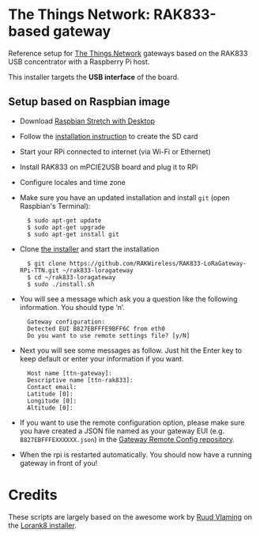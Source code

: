 # The Things Network: RAK833-based gateway

Reference setup for [The Things Network](http://thethingsnetwork.org/) gateways based on the RAK833 USB concentrator with a Raspberry Pi host.

This installer targets the **USB interface** of the board.


## Setup based on Raspbian image

- Download [Raspbian Stretch with Desktop](https://www.raspberrypi.org/downloads/raspbian/)
- Follow the [installation instruction](https://www.raspberrypi.org/documentation/installation/installing-images/README.md) to create the SD card
- Start your RPi connected to internet (via Wi-Fi or Ethernet)
- Install RAK833 on mPCIE2USB board and plug it to RPi
  
- Configure locales and time zone

- Make sure you have an updated installation and install `git` (open Raspbian's Terminal):

        $ sudo apt-get update
        $ sudo apt-get upgrade
        $ sudo apt-get install git
 
- Clone [the installer](https://github.com/RAKWireless/RAK833-LoRaGateway-RPi-TTN/) and start the installation

        $ git clone https://github.com/RAKWireless/RAK833-LoRaGateway-RPi-TTN.git ~/rak833-loragateway
        $ cd ~/rak833-loragateway
        $ sudo ./install.sh

- You will see a message which ask you a question like the following information. You should type ‘n’.

		Gateway configuration:
		Detected EUI B827EBFFFE9BFF6C from eth0
		Do you want to use remote settings file? [y/N]

- Next you will see some messages as follow. Just hit the Enter key to keep default or enter your information if you want.

		Host name [ttn-gateway]:
		Descriptive name [ttn-rak833]:
		Contact email: 
		Latitude [0]: 
		Longitude [0]: 
		Altitude [0]: 

- If you want to use the remote configuration option, please make sure you have created a JSON file named as your gateway EUI (e.g. `B827EBFFFEXXXXXX.json`) in the [Gateway Remote Config repository](https://github.com/ttn-zh/gateway-remote-config). 
- When the rpi is restarted automatically. You should now have a running gateway in front of you!

# Credits

These scripts are largely based on the awesome work by [Ruud Vlaming](https://github.com/devlaam) on the [Lorank8 installer](https://github.com/Ideetron/Lorank).
